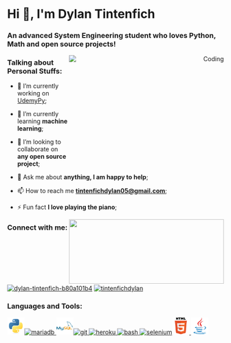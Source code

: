 # Hi 👋, I'm Dylan Tintenfich
### An advanced System Engineering student who loves Python, Math and open source projects!

<p align="right">
<img align="right" alt="Coding" width="360" height="260" src="https://remakelearning.org/wp-content/uploads/2020/01/122.gif"/>
</p>

<h3 align="left">Talking about Personal Stuffs:</h3>

- 🔭 I’m currently working on [UdemyPy](https://github.com/dylannalex/udemypy);

- 🌱 I’m currently learning **machine learning**;

- 👯 I’m looking to collaborate on **any open source project**;

- 💬 Ask me about **anything, I am happy to help**;

- 📫 How to reach me **tintenfichdylan05@gmail.com**;

- ⚡ Fun fact **I love playing the piano**;


<img align="right" height="150" width="360" src="https://github-readme-stats.vercel.app/api?username=dylannalex&show_icons=true&hide_border=true" />

<h3 align="left">Connect with me:</h3>
<p align="left">
<a href="https://linkedin.com/in/dylan-tintenfich-b80a101b4" target="blank"><img align="center" src="https://raw.githubusercontent.com/rahuldkjain/github-profile-readme-generator/master/src/images/icons/Social/linked-in-alt.svg" alt="dylan-tintenfich-b80a101b4" height="30" width="40" /></a>
<a href="https://www.hackerrank.com/tintenfichdylan" target="blank"><img align="center" src="https://raw.githubusercontent.com/rahuldkjain/github-profile-readme-generator/master/src/images/icons/Social/hackerrank.svg" alt="tintenfichdylan" height="30" width="40" /></a>
</p>


<h3 align="left">Languages and Tools:</h3>
<p align="left">
<a href="https://www.python.org" target="_blank" rel="noreferrer"> <img src="https://raw.githubusercontent.com/devicons/devicon/master/icons/python/python-original.svg" alt="python" width="40" height="40"/></a><a href="https://mariadb.org/" target="_blank" rel="noreferrer"><img src="https://www.vectorlogo.zone/logos/mariadb/mariadb-icon.svg" alt="mariadb" width="40" height="40"/> </a> <a href="https://www.mysql.com/" target="_blank" rel="noreferrer"><img src="https://raw.githubusercontent.com/devicons/devicon/master/icons/mysql/mysql-original-wordmark.svg" alt="mysql" width="40" height="40"/></a><a href="https://git-scm.com/" target="_blank" rel="noreferrer"><img src="https://www.vectorlogo.zone/logos/git-scm/git-scm-icon.svg" alt="git" width="40" height="40"/> </a> <a href="https://heroku.com" target="_blank" rel="noreferrer"> <img src="https://www.vectorlogo.zone/logos/heroku/heroku-icon.svg" alt="heroku" width="40" height="40"/> </a><a href="https://www.gnu.org/software/bash/" target="_blank" rel="noreferrer"> <img src="https://www.vectorlogo.zone/logos/gnu_bash/gnu_bash-icon.svg" alt="bash" width="40" height="40"/></a><a href="https://www.selenium.dev" target="_blank" rel="noreferrer"> <img src="https://raw.githubusercontent.com/detain/svg-logos/780f25886640cef088af994181646db2f6b1a3f8/svg/selenium-logo.svg" alt="selenium" width="40" height="40"/></a><a href="https://www.w3.org/html/" target="_blank" rel="noreferrer"><img src="https://raw.githubusercontent.com/devicons/devicon/master/icons/html5/html5-original-wordmark.svg" alt="html5" width="40" height="40"/> </a><a href="https://www.java.com" target="_blank" rel="noreferrer"> <img src="https://raw.githubusercontent.com/devicons/devicon/master/icons/java/java-original.svg" alt="java" width="40" height="40"/> </a> 
